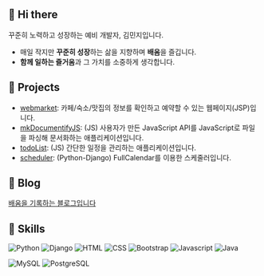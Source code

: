 ## 👋 Hi there 
꾸준히 노력하고 성장하는 예비 개발자, 김민지입니다.
- 매일 작지만 **꾸준히 성장**하는 삶을 지향하며 **배움**을 즐깁니다.
- **함께 일하는 즐거움**과 그 가치를 소중하게 생각합니다.

## 🚀 Projects
- [webmarket](https://github.com/ohoraming/webmarket_jsp_project): 카페/숙소/맛집의 정보를 확인하고 예약할 수 있는 웹페이지(JSP)입니다.
- [mkDocumentifyJS](https://github.com/kkn1125/mkDocumentifyJS): (JS) 사용자가 만든 JavaScript API를 JavaScript로 파일을 파싱해 문서화하는 애플리케이션입니다.
- [todoList](https://ohoraming.github.io/todoList): (JS) 간단한 일정을 관리하는 애플리케이션입니다.
- [scheduler](https://github.com/ohoraming/project-django): (Python-Django) FullCalendar를 이용한 스케줄러입니다.

## 📒 Blog
[배움을 기록하는 블로그입니다](https://ohoraming.github.io/)

## 🌱 Skills
![Python](https://img.shields.io/badge/Python-3776AB?style=for-the-badge&logo=python&logoColor=white)
![Django](https://img.shields.io/badge/Django-092E20?style=for-the-badge&logo=django&logoColor=white)
![HTML](https://img.shields.io/badge/HTML5-E34F26?style=for-the-badge&logo=html5&logoColor=white)
![CSS](https://img.shields.io/badge/CSS-239120?&style=for-the-badge&logo=css3&logoColor=white)
![Bootstrap](https://img.shields.io/badge/bootstrap-7952B3?&style=for-the-badge&logo=css3&logoColor=white)
![Javascript](https://img.shields.io/badge/JavaScript-F7DF1E?style=for-the-badge&logo=javascript&logoColor=black)
![Java](https://img.shields.io/badge/Java-007396?style=for-the-badge&logo=java&logoColor=white)  

![MySQL](https://img.shields.io/badge/MySQL-4479A1?style=for-the-badge&logo=mysql&logoColor=white)
![PostgreSQL](https://img.shields.io/badge/PostgreSQL-4169E1?style=for-the-badge&logo=postgresql&logoColor=white)
